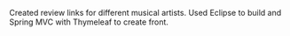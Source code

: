 Created review links for different musical artists.  Used Eclipse to build and Spring MVC with Thymeleaf to create front.